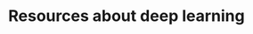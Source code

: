 ---
layout: page
title: Resources about deep learning
permalink: /resources_about_deep_learning/
---